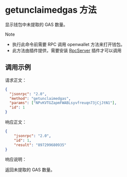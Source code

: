 # getunclaimedgas 方法

显示钱包中未提取的 GAS 数量。

> [!Note]
>
> - 执行此命令前需要 RPC 调用 openwallet 方法来打开钱包。
> - 此方法由插件提供，需要安装 [RpcServer](https://github.com/neo-project/neo-modules/releases) 插件才可以调用

## 调用示例

请求正文：

```json
{
  "jsonrpc": "2.0",
  "method": "getunclaimedgas",
  "params": ["NPvKVTGZapmFWABLsyvfreuqn73jCjJtN1"],
  "id": 1
}
```

响应正文：

```json
{
    "jsonrpc": "2.0",
    "id": 1,
    "result": "897299680935"
}

```

响应说明：

返回未提取的 GAS 数量。

